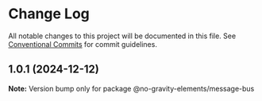 # Change Log

All notable changes to this project will be documented in this file.
See [Conventional Commits](https://conventionalcommits.org) for commit guidelines.

## 1.0.1 (2024-12-12)

**Note:** Version bump only for package @no-gravity-elements/message-bus
